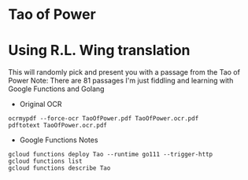 # Tao of Power
# Using R.L. Wing translation

This will randomly pick and present you with a passage from the Tao of Power
Note: There are 81 passages
I'm just fiddling and learning with Google Functions and Golang

* Original OCR
```
ocrmypdf --force-ocr TaoOfPower.pdf TaoOfPower.ocr.pdf
pdftotext TaoOfPower.ocr.pdf
```

* Google Functions Notes
```
gcloud functions deploy Tao --runtime go111 --trigger-http
gcloud functions list
gcloud functions describe Tao
```
